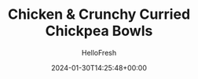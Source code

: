 ---
draft: true # Use this only for setting draft status
hidden: false # Use this to hide unwanted recipes
slug: # <post-title>
title: 'Chicken & Crunchy Curried Chickpea Bowls'
description: "Buckle up, because the power bowl just got a whole lot more powerful. Yep, this dish is a veritable one-bowl feast that’s positively bursting with flavor. The base is savory, carrot-studded rice, and it’s topped with pickled red cabbage, tender sautéed kale, curry-spiced crispy chickpeas, golden raisins, and a tangy curry-lemon dressing. It doesn’t get much better than that."
image: https://img.hellofresh.com/f_auto,fl_lossy,q_auto,w_1200/hellofresh_s3/image/crunchy-curried-chickpea-bowls-4d02166d.jpg
date: 2024-01-30T14:25:48+00:00
author: HelloFresh

tags: []
categories: "main course"
cuisines: "Mediterranean"
allergens: ['Milk']

calories: 1070
preptime: ['35 minutes', '10 minutes']
cooktime: # 180 = 3 Hours | In minutes
totaltime: PT35M
servings: 2

links:
  - description: "Buckle up, because the power bowl just got a whole lot more powerful. Yep, this dish is a veritable one-bowl feast that’s positively bursting with flavor. The base is savory, carrot-studded rice, and it’s topped with pickled red cabbage, tender sautéed kale, curry-spiced crispy chickpeas, golden raisins, and a tangy curry-lemon dressing. It doesn’t get much better than that."
    website: https://www.hellofresh.com/recipes/chicken-and-crunchy-curried-chickpea-bowls-65b16faba33a91ae6a3f8f8d
    image: https://img.hellofresh.com/f_auto,fl_lossy,q_auto,w_1200/hellofresh_s3/image/crunchy-curried-chickpea-bowls-4d02166d.jpg
 
weight: # 1 | You can add weight to some posts to override the default sorting (date descending)

comments: false # Keep False

ingredients: ['1 unit Chickpeas', '3 ounce Carrot', '1 unit Lemon', '4 ounce Kale', '1 ounce Golden Raisins', '1 tablespoon Curry Powder', '½ cup Basmati Rice', '1 unit Veggie Stock Concentrate', '4 ounce Shredded Red Cabbage', '4.5 tablespoon Crema', ' Salt', ' Pepper', '4 teaspoon Olive Oil', '1 teaspoon Sugar', '3 tablespoon Butter', '10 ounce Diced Chicken Thighs', '2 teaspoon Cooking Oil']

instructionTitles: ['Prep', 'Roast Chickpeas', 'Cook Rice', 'Pickle & Mix Dressing', 'Cook Kale', 'Finish & Serve']
instructions: ['• Adjust rack to top position and preheat oven to 425 degrees. Wash and dry produce. • Drain and rinse chickpeas; dry thoroughly with paper towels. Trim, peel, and quarter carrot lengthwise; cut crosswise into ¼-inch-thick pieces. Zest and quarter lemon. Remove and discard any large stems from kale; finely chop leaves. Place raisins in a small bowl with enough hot water to just cover.', '• Toss chickpeas on a baking sheet with a large drizzle of olive oil, half the curry powder (you’ll use more in the next step), salt, and pepper. • Roast on top rack until crispy, 18-20 minutes. (It’s natural for chickpeas to pop a bit as they roast.)', '• While chickpeas roast, melt 1 TBSP butter (2 TBSP for 4 servings) in a small pot over high heat. Add carrot and ¼ tsp curry powder (½ tsp for 4). (You’ll use the rest of the curry powder in the next step.) Cook, stirring, until fragrant, 1-2 minutes. • Add rice, 1 cup water (1¾ cups for 4), stock concentrate, and a big pinch of salt. Bring to a boil, then cover and reduce to a low simmer. Cook until rice is tender, 15-18 minutes. Keep covered off heat until ready to serve.', '•Meanwhile, in a medium microwave-safe bowl, combine juice from three lemon wedges and 1 tsp sugar (six wedges and 2 tsp sugar for 4 servings); stir to dissolve. Add cabbage and 2 TBSP water (4 TBSP for 4); season with salt and pepper. Microwave for 1 minute. Set aside, tossing occasionally, until ready to serve. • In a second small bowl, combine crema, lemon zest, remaining curry powder, and juice from remaining lemon. Season with salt and pepper. Rinse shrimp under cold water. Pat shrimp or chicken dry with paper towels; season all over with salt and pepper. Heat a large drizzle of oil in a large pan over medium-high heat. Add shrimp or chicken; cook, stirring occasionally, until cooked through, 4-6 minutes. Turn off heat; transfer to a plate. Wipe out pan.', '• Heat a large drizzle of olive oil in a large pan over medium-high heat. Add kale and season with salt and pepper. Cook, stirring occasionally, until tender, 5-7 minutes. • Stir in 1 TBSP butter (2 TBSP for 4 servings) until melted. Remove from heat. Use pan used for shrimp or chicken here.', '• Fluff rice with a fork; stir in 1 TBSP butter (2 TBSP for 4 servings) and season with salt and pepper. • Divide rice between bowls. Top with kale, pickled cabbage (draining first), and chickpeas in separate sections. Drain raisins and sprinkle over top (roughly chop first if desired). Drizzle with dressing and serve. Serve shrimp or chicken atop rice along with veggies and chickpeas. Chicken is fully cooked when internal temperature reaches 165°.']
---